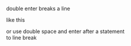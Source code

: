 double enter breaks a line

like this

or use double space and enter after a statement  
to line break
